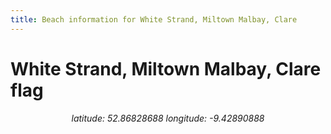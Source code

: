 ```yaml
---
title: Beach information for White Strand, Miltown Malbay, Clare
---
```

# White Strand, Miltown Malbay, Clare <span class="material-icons" color="blue">flag</span>

<div align="center"><i>latitude: 52.86828688 longitude: -9.42890888</i></div>